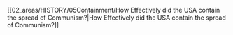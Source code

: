 [[02_areas/HISTORY/05Containment/How Effectively did the USA contain the spread of Communism?|How Effectively did the USA contain the spread of Communism?]]

